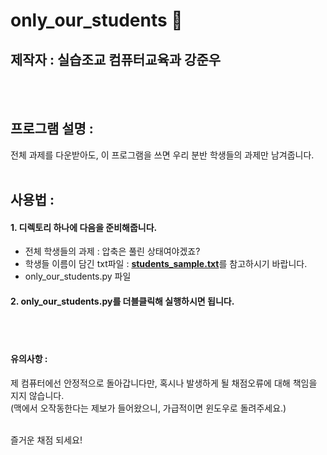 # only_our_students :memo:


## 제작자 : 실습조교 컴퓨터교육과 강준우
<br/><br/>


## 프로그램 설명 :
전체 과제를 다운받아도, 이 프로그램을 쓰면 우리 분반 학생들의 과제만 남겨줍니다.
<br/><br/>



## 사용법 :
#### 1. 디렉토리 하나에 다음을 준비해줍니다.
  * 전체 학생들의 과제 : 압축은 풀린 상태여야겠죠?
  * 학생들 이름이 담긴 txt파일 : [**students_sample.txt**](https://github.com/KangJunewoo/lab/blob/master/only_our_students/students_sample.txt)를 참고하시기 바랍니다.
  * only_our_students.py 파일

#### 2. only_our_students.py를 더블클릭해 실행하시면 됩니다.
<br/><br/>



#### 유의사항 :
제 컴퓨터에선 안정적으로 돌아갑니다만, 혹시나 발생하게 될 채점오류에 대해 책임을 지지 않습니다.  
(맥에서 오작동한다는 제보가 들어왔으니, 가급적이면 윈도우로 돌려주세요.)
<br/><br/>



즐거운 채점 되세요!